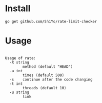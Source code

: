 # Install

`go get github.com/Sh1Yo/rate-limit-checker`

# Usage

```

Usage of rate:
  -X string
        method (default "HEAD")
  -a int
        times (default 500)
  -s    continue after the code changing
  -t int
        threads (default 10)
  -u string
        link

```
